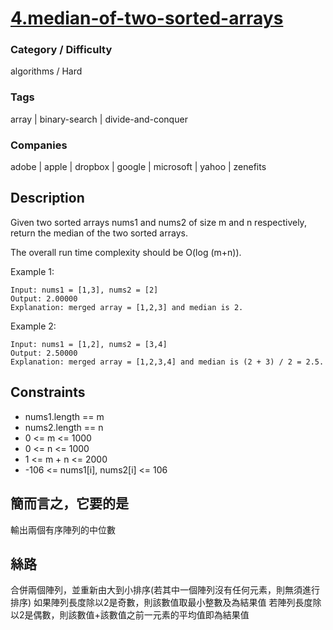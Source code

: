 # [4.median-of-two-sorted-arrays](https://leetcode.com/problems/median-of-two-sorted-arrays)

### Category / Difficulty
algorithms / Hard

### Tags
array | binary-search | divide-and-conquer
	 		
### Companies
adobe | apple | dropbox | google | microsoft | yahoo | zenefits

## Description
Given two sorted arrays nums1 and nums2 of size m and n respectively, return the median of the two sorted arrays.

The overall run time complexity should be O(log (m+n)).


Example 1:
```
Input: nums1 = [1,3], nums2 = [2]
Output: 2.00000
Explanation: merged array = [1,2,3] and median is 2.
```

Example 2:
```
Input: nums1 = [1,2], nums2 = [3,4]
Output: 2.50000
Explanation: merged array = [1,2,3,4] and median is (2 + 3) / 2 = 2.5.
```

## Constraints
- nums1.length == m
- nums2.length == n
- 0 <= m <= 1000
- 0 <= n <= 1000
- 1 <= m + n <= 2000
- -106 <= nums1[i], nums2[i] <= 106

## 簡而言之，它要的是
輸出兩個有序陣列的中位數

## 絲路
合併兩個陣列，並重新由大到小排序(若其中一個陣列沒有任何元素，則無須進行排序)
如果陣列長度除以2是奇數，則該數值取最小整數及為結果值
若陣列長度除以2是偶數，則該數值+該數值之前一元素的平均值即為結果值
